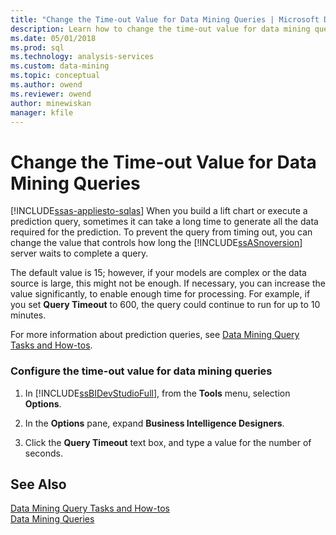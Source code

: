 ```yaml
---
title: "Change the Time-out Value for Data Mining Queries | Microsoft Docs"
description: Learn how to change the time-out value for data mining queries to prevent a prediction query from timing out.
ms.date: 05/01/2018
ms.prod: sql
ms.technology: analysis-services
ms.custom: data-mining
ms.topic: conceptual
ms.author: owend
ms.reviewer: owend
author: minewiskan
manager: kfile
---
```

# Change the Time-out Value for Data Mining Queries
[!INCLUDE[ssas-appliesto-sqlas](../includes/ssas-appliesto-sqlas.md)]
  When you build a lift chart or execute a prediction query, sometimes it can take a long time to generate all the data required for the prediction. To prevent the query from timing out, you can change the value that controls how long the [!INCLUDE[ssASnoversion](../includes/ssasnoversion-md.md)] server waits to complete a query.  
  
 The default value is 15; however, if your models are complex or the data source is large, this might not be enough. If necessary, you can increase the value significantly, to enable enough time for processing. For example, if you set **Query Timeout** to 600, the query could continue to run for up to 10 minutes.  
  
 For more information about prediction queries, see [Data Mining Query Tasks and How-tos](../../analysis-services/data-mining/data-mining-query-tasks-and-how-tos.md).  
  
### Configure the time-out value for data mining queries  
  
1.  In [!INCLUDE[ssBIDevStudioFull](../includes/ssbidevstudiofull-md.md)], from the **Tools** menu, selection **Options**.  
  
2.  In the **Options** pane, expand **Business Intelligence Designers**.  
  
3.  Click the **Query Timeout** text box, and type a value for the number of seconds.  
  
## See Also  
 [Data Mining Query Tasks and How-tos](../../analysis-services/data-mining/data-mining-query-tasks-and-how-tos.md)   
 [Data Mining Queries](../../analysis-services/data-mining/data-mining-queries.md)  
  
  
